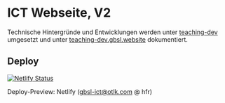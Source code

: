 # ICT Webseite, V2

Technische Hintergründe und Entwicklungen werden unter [teaching-dev](https://github.com/GBSL-Informatik/teaching-dev) umgesetzt und unter [teaching-dev.gbsl.website](https://teaching-dev.gbsl.website) dokumentiert.

## Deploy

[![Netlify Status](https://api.netlify.com/api/v1/badges/eb466ba6-3a56-44ea-a7af-e03bab9c6e24/deploy-status)](https://app.netlify.com/projects/ict-gbsl/deploys)

Deploy-Preview: Netlify (gbsl-ict@otlk.com @ hfr)
